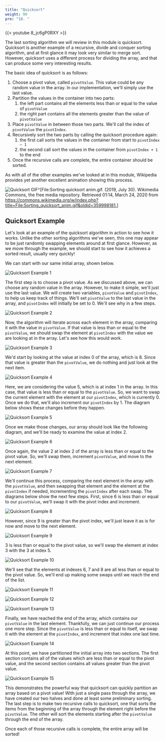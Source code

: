 ```yaml
---
title: "Quicksort"
weight: 90
pre: "18. "
---
```

{{< youtube 8_jc6gP0RXY  >}}

The last sorting algorithm we will review in this module is quicksort. Quicksort is another example of a recursive, divide and conquer sorting algorithm, and at first glance it may look very similar to merge sort. However, quicksort uses a different process for dividing the array, and that can produce some very interesting results. 

The basic idea of quicksort is as follows:

1. Choose a pivot value, called `pivotValue`. This value could be any random value in the array. In our implementation, we'll simply use the last value.
1. Partition the values in the container into two parts:
   1. the left part contains all the elements less than or equal to the value of `pivotValue`
   1. the right part contains all the elements greater than the value of `pivotValue`
1. Place `pivotValue` in between those two parts. We'll call the index of `pivotValue` the `pivotIndex`.
1. Recursively sort the two parts by calling the quicksort procedure again:
   1. the first call sorts the values in the container from start to `pivotIndex – 1`
   1. the second call sort the values in the container from `pivotIndex + 1` to the end
1. Once the recursive calls are complete, the entire container should be sorted.

As with all of the other examples we've looked at in this module, Wikipedia provides yet another excellent animation showing this process.

![Quicksort GIF](/images/7/7.18.quicksort.gif)^[File:Sorting quicksort anim.gif. (2019, July 30). Wikimedia Commons, the free media repository. Retrieved 01:14, March 24, 2020 from https://commons.wikimedia.org/w/index.php?title=File:Sorting_quicksort_anim.gif&oldid=359998181.]

## Quicksort Example
Let's look at an example of the quicksort algorithm in action to see how it works. Unlike the other sorting algorithms we've seen, this one may appear to be just randomly swapping elements around at first glance. However, as we move through the example, we should start to see how it achieves a sorted result, usually very quickly!

We can start with our same initial array, shown below.

![Quicksort Example 1](/images/7/7.18.quick1.png)
 
The first step is to choose a pivot value. As we discussed above, we can choose any random value in the array. However, to make it simple, we'll just use the last value. We will create two variables, `pivotValue` and `pivotIndex`, to help us keep track of things. We'll set `pivotValue` to the last value in the array, and `pivotIndex` will initially be set to 0. We'll see why in a few steps.
 
![Quicksort Example 2](/images/7/7.18.quick2.png)

Now, the algorithm will iterate across each element in the array, comparing it with the value in `pivotValue`. If that value is less than or equal to the `pivotValue`, we should swap the element at `pivotIndex` with the value we are looking at in the array. Let's see how this would work.

![Quicksort Example 3](/images/7/7.18.quick3.png)
 
We'd start by looking at the value at index 0 of the array, which is 8. Since that value is greater than the `pivotValue`, we do nothing and just look at the next item.

![Quicksort Example 4](/images/7/7.18.quick4.png)
 
Here, we are considering the value 5, which is at index 1 in the array. In this case, that value is less than or equal to the `pivotValue`. So, we want to swap the current element with the element at our `pivotIndex`, which is currently 0. Once we do that, we'll also increment our `pivotIndex` by 1. The diagram below shows these changes before they happen.

![Quicksort Example 5](/images/7/7.18.quick5.png)
 
Once we make those changes, our array should look like the following diagram, and we'll be ready to examine the value at index 2.

![Quicksort Example 6](/images/7/7.18.quick6.png)
 
Once again, the value 2 at index 2 of the array is less than or equal to the pivot value. So, we'll swap them, increment `pivotValue`, and move to the next element. 

![Quicksort Example 7](/images/7/7.18.quick7.png) 

We'll continue this process, comparing the next element in the array with the `pivotValue`, and then swapping that element and the element at the `pivotIndex` if needed, incrementing the `pivotIndex` after each swap. The diagrams below show the next few steps. First, since 6 is less than or equal to our `pivotValue`, we'll swap it with the pivot index and increment.

![Quicksort Example 8](/images/7/7.18.quick8.png)
 
However, since 9 is greater than the pivot index, we'll just leave it as is for now and move to the next element. 

![Quicksort Example 9](/images/7/7.18.quick9.png)

3 is less than or equal to the pivot value, so we'll swap the element at index 3 with the 3 at index 5.

![Quicksort Example 10](/images/7/7.18.quick10.png)

We'll see that the elements at indexes 6, 7 and 8 are all less than or equal to the pivot value. So, we'll end up making some swaps until we reach the end of the list. 

![Quicksort Example 11](/images/7/7.18.quick11.png)

![Quicksort Example 12](/images/7/7.18.quick12.png)

![Quicksort Example 13](/images/7/7.18.quick13.png)
  
Finally, we have reached the end of the array, which contains our `pivotValue` in the last element. Thankfully, we can just continue our process one more step. Since the `pivotValue` is less than or equal to itself, we swap it with the element at the `pivotIndex`, and increment that index one last time.

![Quicksort Example 14](/images/7/7.18.quick14.png)
 
At this point, we have partitioned the initial array into two sections. The first section contains all of the values which are less than or equal to the pivot value, and the second section contains all values greater than the pivot value. 

![Quicksort Example 15](/images/7/7.18.quick15.png)
 
This demonstrates the powerful way that quicksort can quickly partition an array based on a pivot value! With just a single pass through the array, we have created our two halves and done at least some preliminary sorting. The last step is to make two recursive calls to quicksort, one that sorts the items from the beginning of the array through the element right before the `pivotValue`. The other will sort the elements starting after the `pivotValue` through the end of the array. 

Once each of those recursive calls is complete, the entire array will be sorted!
